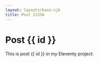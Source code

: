 ```yaml
---
layout: layouts/base.njk
title: Post 11334
---
```


# Post {{ id }}

This is post {{ id }} in my Eleventy project.
